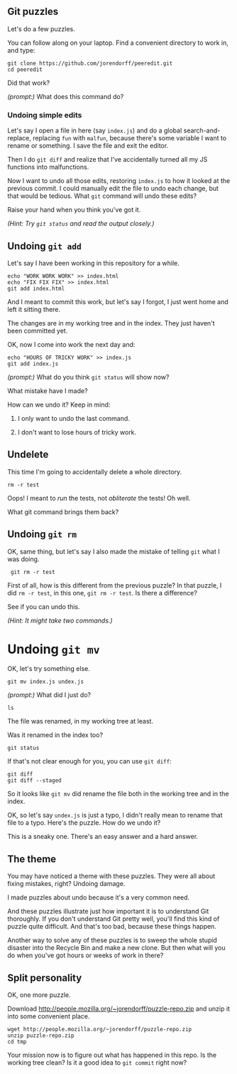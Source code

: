 ## Git puzzles

Let's do a few puzzles.

You can follow along on your laptop.
Find a convenient directory to work in, and type:

    git clone https://github.com/jorendorff/peeredit.git
    cd peeredit

Did that work?

*(prompt:)* What does this command do?


### Undoing simple edits

Let's say I open a file in here (say `index.js`)
and do a global search-and-replace,
replacing `fun` with `malfun`,
because there's some variable I want to rename or something.
I save the file and exit the editor.

Then I do `git diff` and realize that I've accidentally
turned all my JS functions into malfunctions.

Now I want to undo all those edits,
restoring `index.js` to how it looked at the previous commit.
I could manually edit the file to undo each change,
but that would be tedious.
What `git` command will undo these edits?

Raise your hand when you think you've got it.

*(Hint: Try `git status` and read the output closely.)*


## Undoing `git add`

Let's say I have been working in this repository for a while.

    echo "WORK WORK WORK" >> index.html
    echo "FIX FIX FIX" >> index.html
    git add index.html

And I meant to commit this work, but let's say I forgot,
I just went home and left it sitting there.

The changes are in my working tree and in the index.
They just haven't been committed yet.

OK, now I come into work the next day and:

    echo "HOURS OF TRICKY WORK" >> index.js
    git add index.js

*(prompt:)* What do you think `git status` will show now?

What mistake have I made?

How can we undo it?
Keep in mind:

1.  I only want to undo the last command.

2.  I don't want to lose hours of tricky work.


## Undelete

This time I'm going to accidentally delete a whole directory.

    rm -r test

Oops! I meant to *run* the tests, not *obliterate* the tests!
Oh well.

What git command brings them back?


## Undoing `git rm`

OK, same thing, but let's say I also made the mistake of
telling `git` what I was doing.

     git rm -r test

First of all, how is this different from the previous puzzle?
In that puzzle, I did `rm -r test`, in this one, `git rm -r test`.
Is there a difference?

See if you can undo this.

*(Hint: It might take two commands.)*


# Undoing `git mv`

OK, let's try something else.

    git mv index.js undex.js

*(prompt:)* What did I just do?

    ls

The file was renamed, in my working tree at least.

Was it renamed in the index too?

    git status

If that's not clear enough for you, you can use `git diff`:

    git diff
    git diff --staged

So it looks like `git mv` did rename the file both in the working tree
and in the index.

OK, so let's say `undex.js` is just a typo,
I didn't really mean to rename that file to a typo.
Here's the puzzle. How do we undo it?

This is a sneaky one. There's an easy answer and a hard answer.


## The theme

You may have noticed a theme with these puzzles.
They were all about fixing mistakes, right?
Undoing damage.

I made puzzles about undo because it's a very common need.

And these puzzles illustrate just how important it is
to understand Git thoroughly.
If you don't understand Git pretty well,
you'll find this kind of puzzle quite difficult.
And that's too bad, because these things happen.

Another way to solve any of these puzzles
is to sweep the whole stupid disaster into the Recycle Bin
and make a new clone.
But then what will you do
when you've got hours or weeks of work in there?


## Split personality

OK, one more puzzle.

Download http://people.mozilla.org/~jorendorff/puzzle-repo.zip
and unzip it into some convenient place.

    wget http://people.mozilla.org/~jorendorff/puzzle-repo.zip
    unzip puzzle-repo.zip
    cd tmp

Your mission now is to figure out what has happened in this repo.
Is the working tree clean?
Is it a good idea to `git commit` right now?

